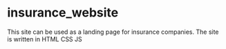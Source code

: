# insurance_website
This site can be used as a landing page for insurance companies. The site is written in HTML CSS JS
